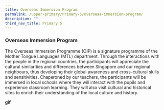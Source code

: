 ```yaml
---
title: Overseas Immersion Program
permalink: /upper-primary/Primary-5/overseas-immersion-program/
description: ""
third_nav_title: Primary 5
---
```

### Overseas Immersion Program
The Overseas Immersion Programme (OIP) is a signature programme of the Mother Tongue Languages (MTL) department. Through the interactions with the people in the regional countries, the participants will appreciate the cultural similarities and differences between Singapore and our regional neighbours, thus developing their global awareness and cross-cultural skills and sensitivities. Chaperoned by our teachers, the participants will be immersed in local schools where they will interact with the pupils and experience classroom learning. They will also visit cultural and historical sites to enrich their understanding of the local culture and history.

**gif**